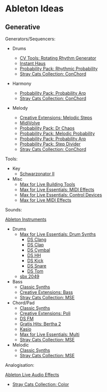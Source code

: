 # Ableton Ideas

## Generative

Generators/Sequencers:

- Drums

  - [CV Tools: Rotating Rhythm Generator](https://www.ableton.com/en/packs/cv-tools/)
  - [Instant Haus](https://www.ableton.com/en/packs/instant-haus/)
  - [Probability Pack: Rhythmic Probability](https://www.ableton.com/en/packs/probability-pack/)
  - [Stray Cats Collection: ConChord](https://www.ableton.com/en/packs/stray-cats-collection/)

- Harmony

  - [Probability Pack: Probability Arp](https://www.ableton.com/en/packs/probability-pack/)
  - [Stray Cats Collection: ConChord](https://www.ableton.com/en/packs/stray-cats-collection/)

- Melody

  - [Creative Extensions: Melodic Steps](https://www.ableton.com/en/packs/creative-extensions/)
  - [MidiVolve](http://ableton.com/en/packs/midivolve)
  - [Probability Pack: Dr Chaos](https://www.ableton.com/en/packs/probability-pack/)
  - [Probability Pack: Melodic Probability](https://www.ableton.com/en/packs/probability-pack/)
  - [Probability Pack: Probability Arp](https://www.ableton.com/en/packs/probability-pack/)
  - [Probability Pack: Step Divider](https://www.ableton.com/en/packs/probability-pack/)
  - [Stray Cats Collection: ConChord](https://www.ableton.com/en/packs/stray-cats-collection/)

Tools:

- Key
  - [Schwarzonator II](https://www.ableton.com/en/packs/schwarzonator/)
- Misc
  - [Max for Live Building Tools](https://www.ableton.com/en/packs/max-live-building-tools/)
  - [Max for Live Essentials: MIDI Effects](https://www.ableton.com/en/packs/max-live-essentials/)
  - [Max for Live Essentials: Control Devices](https://www.ableton.com/en/packs/max-live-essentials/)
  - [Max for Live MIDI Effects](https://www.ableton.com/en/manual/max-for-live-devices/#26-3-max-for-live-midi-effects)

Sounds:

[Ableton Instruments](https://www.ableton.com/en/manual/live-instrument-reference/)

- Drums
  - [Max for Live Essentials: Drum Synths](https://www.ableton.com/en/packs/max-live-essentials/)
    - [DS Clang](https://www.ableton.com/en/manual/max-for-live-devices/#26-1-1-ds-clang)
    - [DS Clap](https://www.ableton.com/en/manual/max-for-live-devices/#26-1-2-ds-clap)
    - [DS Cymbal](https://www.ableton.com/en/manual/max-for-live-devices/#26-1-3-ds-cymbal)
    - [DS HH](https://www.ableton.com/en/manual/max-for-live-devices/#26-1-5-ds-hh)
    - [DS Kick](https://www.ableton.com/en/manual/max-for-live-devices/#26-1-6-ds-kick)
    - [DS Snare](https://www.ableton.com/en/manual/max-for-live-devices/#26-1-8-ds-snare)
    - [DS Tom](https://www.ableton.com/en/manual/max-for-live-devices/#26-1-9-ds-tom)
  - [sbx 2049](https://www.ableton.com/en/packs/skinnerbox/)
- Bass
  - [Classic Synths](https://www.ableton.com/en/packs/classic-synths/)
  - [Creative Extensions: Bass](https://www.ableton.com/en/packs/creative-extensions/)
  - [Stray Cats Collection: MSE](https://www.ableton.com/en/packs/stray-cats-collection/)
- Chord/Pad
  - [Classic Synths](https://www.ableton.com/en/packs/classic-synths/)
  - [Creative Extensions: Poli](https://www.ableton.com/en/packs/creative-extensions/)
  - [DS FM](https://www.ableton.com/en/manual/max-for-live-devices/#26-1-4-ds-fm)
  - [Gratis Hits: Bertha 2](https://www.ableton.com/en/packs/gratis-hits/)
  - [Kasio](https://www.ableton.com/en/packs/kasio-m4l/)
  - [Max for Live Essentials: Multi](https://www.ableton.com/en/packs/max-live-essentials/)
  - [Stray Cats Collection: MSE](https://www.ableton.com/en/packs/stray-cats-collection/)
- Melodic
  - [Classic Synths](https://www.ableton.com/en/packs/classic-synths/)
  - [Stray Cats Collection: MSE](https://www.ableton.com/en/packs/stray-cats-collection/)

Analogisation:

[Ableton Live Audio Effects](https://www.ableton.com/en/manual/live-audio-effect-reference/)

- [Stray Cats Collection: Color](https://www.ableton.com/en/packs/stray-cats-collection/)

